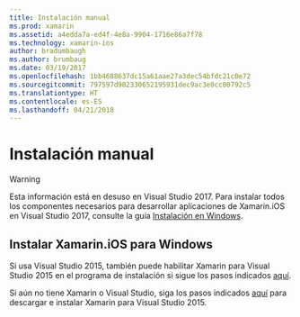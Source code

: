 ```yaml
---
title: Instalación manual
ms.prod: xamarin
ms.assetid: a4edda7a-ed4f-4e8a-9904-1716e86a7f78
ms.technology: xamarin-ios
author: bradumbaugh
ms.author: brumbaug
ms.date: 03/19/2017
ms.openlocfilehash: 1bb4688637dc15a61aae27a3dec54bfdc21c0e72
ms.sourcegitcommit: 797597d902330652195931dec9ac3e0cc00792c5
ms.translationtype: HT
ms.contentlocale: es-ES
ms.lasthandoff: 04/21/2018
---
```

# <a name="manual-installation"></a>Instalación manual

> [!WARNING]
> Esta información está en desuso en Visual Studio 2017. Para instalar todos los componentes necesarios para desarrollar aplicaciones de Xamarin.iOS en Visual Studio 2017, consulte la guía [Instalación en Windows](~/ios/get-started/installation/windows/index.md#windowsinstallation).

## <a name="install-xamarinios-for-windows"></a>Instalar Xamarin.iOS para Windows

Si usa Visual Studio 2015, también puede habilitar Xamarin para Visual Studio 2015 en el programa de instalación si sigue los pasos indicados [aquí](https://msdn.microsoft.com/en-us/library/mt488769.aspx#Anchor_4).

Si aún no tiene Xamarin o Visual Studio, siga los pasos indicados [aquí](https://msdn.microsoft.com/en-us/library/mt613162.aspx) para descargar e instalar Xamarin para Visual Studio 2015.
